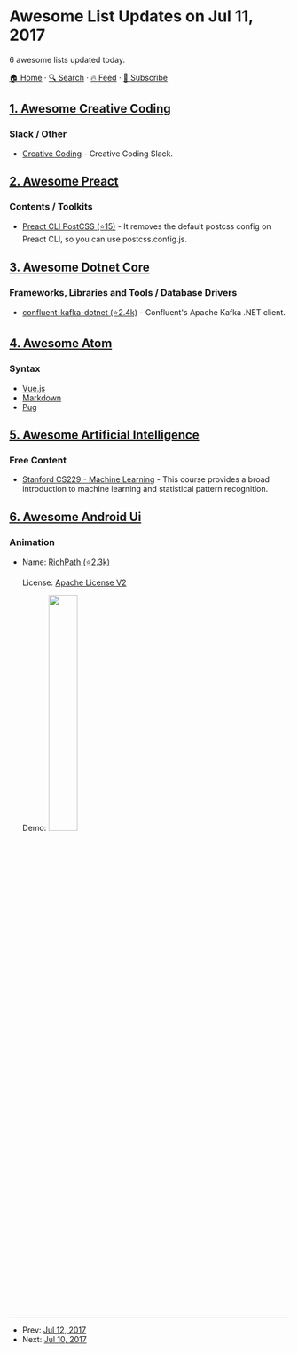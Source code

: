 # Awesome List Updates on Jul 11, 2017

6 awesome lists updated today.

[🏠 Home](/README.md) · [🔍 Search](https://test.trackawesomelist.com/search/) · [🔥 Feed](https://test.trackawesomelist.com/feed.xml) · [📮 Subscribe](https://trackawesomelist.us17.list-manage.com/subscribe?u=d2f0117aa829c83a63ec63c2f&id=36a103854c)



## [1. Awesome Creative Coding](/content/terkelg/awesome-creative-coding/README.md)

### Slack / Other

*   [Creative Coding](http://the-mccc-project.github.io/creative-coding-sign-up/) - Creative Coding Slack.

## [2. Awesome Preact](/content/preactjs/awesome-preact/README.md)

### Contents / Toolkits

*   [Preact CLI PostCSS (⭐15)](https://github.com/SaraVieira/preact-cli-postcss) - It removes the default postcss config on Preact CLI, so you can use postcss.config.js.

## [3. Awesome Dotnet Core](/content/thangchung/awesome-dotnet-core/README.md)

### Frameworks, Libraries and Tools / Database Drivers

*   [confluent-kafka-dotnet (⭐2.4k)](https://github.com/confluentinc/confluent-kafka-dotnet) - Confluent's Apache Kafka .NET client.

## [4. Awesome Atom](/content/mehcode/awesome-atom/README.md)

### Syntax

*   [Vue.js](https://atom.io/packages/language-vue)
*   [Markdown](https://atom.io/packages/language-markdown)
*   [Pug](https://atom.io/packages/language-pug)

## [5. Awesome Artificial Intelligence](/content/owainlewis/awesome-artificial-intelligence/README.md)

### Free Content

*   [Stanford CS229 - Machine Learning](https://see.stanford.edu/Course/CS229) - This course provides a broad introduction to machine learning and statistical pattern recognition.

## [6. Awesome Android Ui](/content/wasabeef/awesome-android-ui/README.md)

### Animation

- Name: [RichPath (⭐2.3k)](https://github.com/tarek360/RichPath)

  License: [Apache License V2](https://www.apache.org/licenses/LICENSE-2.0)

  Demo: <img src="https://github.com/wasabeef/awesome-android-ui/raw/master/art/RichPath.gif" width="33%">



---

- Prev: [Jul 12, 2017](/content/2017/07/12/README.md)
- Next: [Jul 10, 2017](/content/2017/07/10/README.md)